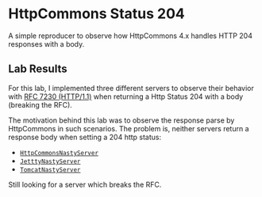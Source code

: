 # HttpCommons Status 204

A simple reproducer to observe how HttpCommons 4.x handles HTTP 204 responses with a body.

## Lab Results

For this lab, I implemented three different servers to observe their behavior with [RFC 7230 (HTTP/1.1)](https://tools.ietf.org/html/rfc7230#section-3.3.3) when returning a Http Status 204 with a body (breaking the RFC).

The motivation behind this lab was to observe the response parse by HttpCommons in such scenarios. The problem is, neither servers return a response body when setting a 204 http status:

- [`HttpCommonsNastyServer`](src/main/java/samples/httpclient/status204/HttpCommonsNastyServer.java)
- [`JetttyNastyServer`](src/main/java/samples/httpclient/status204/JetttyNastyServer.java)
- [`TomcatNastyServer`](blob/master/src/main/java/samples/httpclient/status204/TomcatNastyServer.java)

Still looking for a server which breaks the RFC.
